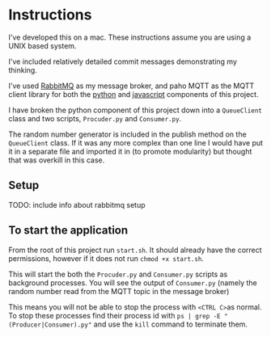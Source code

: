 # Instructions

I've developed this on a mac. These instructions assume you are using a UNIX based system.

I've included relatively detailed commit messages demonstrating my thinking.

I've used [RabbitMQ](https://www.rabbitmq.com/) as my message broker, and paho MQTT as the MQTT client library for both the [python](https://pypi.org/project/paho-mqtt/) and [javascript](https://www.eclipse.org/paho/clients/js/) components of this project.

I have broken the python component of this project down into a `QueueClient` class and two scripts, `Procuder.py` and `Consumer.py`.

The random number generator is included in the publish method on the `QueueClient` class. If it was any more complex than one line I would have put it in a separate file and imported it in (to promote modularity) but thought that was overkill in this case.

## Setup

TODO: include info about rabbitmq setup

## To start the application

From the root of this project run `start.sh`. It should already have the correct permissions, however if it does not run `chmod +x start.sh`.

This will start the both the `Procuder.py` and `Consumer.py` scripts as background processes. You will see the output of `Consumer.py` (namely the random number read from the MQTT topic in the message broker)

This means you will not be able to stop the process with `<CTRL C>`as normal. To stop these processes find their process id with `ps | grep -E "(Producer|Consumer).py"` and use the `kill` command to terminate them.
